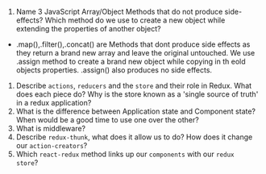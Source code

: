 1.  Name 3 JavaScript Array/Object Methods that do not produce side-effects? Which method do we use to create a new object while extending the properties of another object?

- .map(),.filter(),.concat() are Methods that dont produce side effects as they return a brand new array and leave the original untouched. We use .assign method to create a brand new object while copying in th eold objects properties. .assign() also produces no side effects.

1.  Describe `actions`, `reducers` and the `store` and their role in Redux. What does each piece do? Why is the store known as a 'single source of truth' in a redux application?
1.  What is the difference between Application state and Component state? When would be a good time to use one over the other?
1.  What is middleware?
1.  Describe `redux-thunk`, what does it allow us to do? How does it change our `action-creators`?
1.  Which `react-redux` method links up our `components` with our `redux store`?
